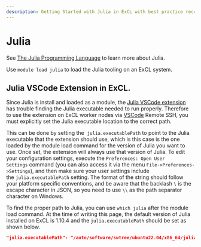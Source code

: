 ```yaml
---
description: Getting Started with Julia in ExCL with best practice recommendations.
---
```

# Julia

See [The Julia Programming Language](https://julialang.org/) to learn more about Julia.

Use `module load julia` to load the Julia tooling on an ExCL system.

## Julia VSCode Extension in ExCL.

Since Julia is install and loaded as a module, the [Julia VSCode extension](https://marketplace.visualstudio.com/items?itemName=julialang.language-julia) has trouble finding the Julia executable needed to run properly.
Therefore to use the extension on ExCL worker nodes via [VSCode](visual-studio-code.md) Remote SSH, you must explicitly set the Julia executable location to the correct path.

This can be done by setting the  `julia.executablePath` to point to the Julia executable that the extension should use, which is this case is the one loaded by the module load command for the version of Julia you want to use.
Once set, the extension will always use that version of Julia.
To edit your configuration settings, execute the `Preferences: Open User Settings` command (you can also access it via the menu `File->Preferences->Settings`), and then make sure your user settings include the `julia.executablePath` setting.
The format of the string should follow your platform specific conventions, and be aware that the backlash `\` is the escape character in JSON, so you need to use `\\` as the path separator character on Windows.

To find the proper path to Julia, you can use `which julia` after the module load command.
At the time of writing this page, the default version of Julia installed on ExCL is 1.10.4 and the `julia.executablePath` should be set as shown below.

```json
"julia.executablePath": "/auto/software/swtree/ubuntu22.04/x86_64/julia/1.10.4/bin/julia"
```
